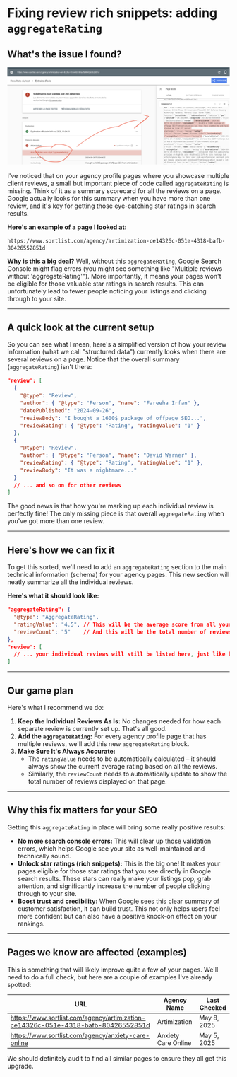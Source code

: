 # Fixing review rich snippets: adding `aggregateRating`

## What's the issue I found?

![Review Schema AggregateRating](../../../Crawl/Capture/review_schema.png)

I've noticed that on your agency profile pages where you showcase multiple client reviews, a small but important piece of code called `aggregateRating` is missing. Think of it as a summary scorecard for all the reviews on a page. Google actually looks for this summary when you have more than one review, and it's key for getting those eye-catching star ratings in search results.

**Here's an example of a page I looked at:**
```
https://www.sortlist.com/agency/artimization-ce14326c-051e-4318-bafb-80426552851d
```

**Why is this a big deal?** Well, without this `aggregateRating`, Google Search Console might flag errors (you might see something like "Multiple reviews without 'aggregateRating'"). More importantly, it means your pages won't be eligible for those valuable star ratings in search results. This can unfortunately lead to fewer people noticing your listings and clicking through to your site.

---

## A quick look at the current setup

So you can see what I mean, here's a simplified version of how your review information (what we call "structured data") currently looks when there are several reviews on a page. Notice that the overall summary (`aggregateRating`) isn't there:

```json
"review": [
  {
    "@type": "Review",
    "author": { "@type": "Person", "name": "Fareeha Irfan" },
    "datePublished": "2024-09-26",
    "reviewBody": "I bought a 1600$ package of offpage SEO...",
    "reviewRating": { "@type": "Rating", "ratingValue": "1" }
  },
  {
    "@type": "Review",
    "author": { "@type": "Person", "name": "David Warner" },
    "reviewRating": { "@type": "Rating", "ratingValue": "1" },
    "reviewBody": "It was a nightmare..."
  }
  // ... and so on for other reviews
]
```
The good news is that how you're marking up each individual review is perfectly fine! The only missing piece is that overall `aggregateRating` when you've got more than one review.

---

## Here's how we can fix it

To get this sorted, we'll need to add an `aggregateRating` section to the main technical information (schema) for your agency pages. This new section will neatly summarize all the individual reviews.

**Here's what it should look like:**
```json
"aggregateRating": {
  "@type": "AggregateRating",
  "ratingValue": "4.5", // This will be the average score from all your reviews
  "reviewCount": "5"    // And this will be the total number of reviews
},
"review": [
  // ... your individual reviews will still be listed here, just like before
]
```

---

## Our game plan

Here's what I recommend we do:

1.  **Keep the Individual Reviews As Is:** No changes needed for how each separate review is currently set up. That's all good.
2.  **Add the `aggregateRating`:** For every agency profile page that has multiple reviews, we'll add this new `aggregateRating` block.
3.  **Make Sure It's Always Accurate:**
    -   The `ratingValue` needs to be automatically calculated – it should always show the current average rating based on all the reviews.
    -   Similarly, the `reviewCount` needs to automatically update to show the total number of reviews displayed on that page.

---

## Why this fix matters for your SEO

Getting this `aggregateRating` in place will bring some really positive results:

-   **No more search console errors:** This will clear up those validation errors, which helps Google see your site as well-maintained and technically sound.
-   **Unlock star ratings (rich snippets):** This is the big one! It makes your pages eligible for those star ratings that you see directly in Google search results. These stars can really make your listings pop, grab attention, and significantly increase the number of people clicking through to your site.
-   **Boost trust and credibility:** When Google sees this clear summary of customer satisfaction, it can build trust. This not only helps users feel more confident but can also have a positive knock-on effect on your rankings.

---

## Pages we know are affected (examples)

This is something that will likely improve quite a few of your pages. We'll need to do a full check, but here are a couple of examples I've already spotted:

| URL                                                                 | Agency Name        | Last Checked   |
|----------------------------------------------------------------------|--------------------|----------------|
| https://www.sortlist.com/agency/artimization-ce14326c-051e-4318-bafb-80426552851d | Artimization       | May 8, 2025    |
| https://www.sortlist.com/agency/anxiety-care-online                 | Anxiety Care Online| May 5, 2025    |

We should definitely audit to find all similar pages to ensure they all get this upgrade.

